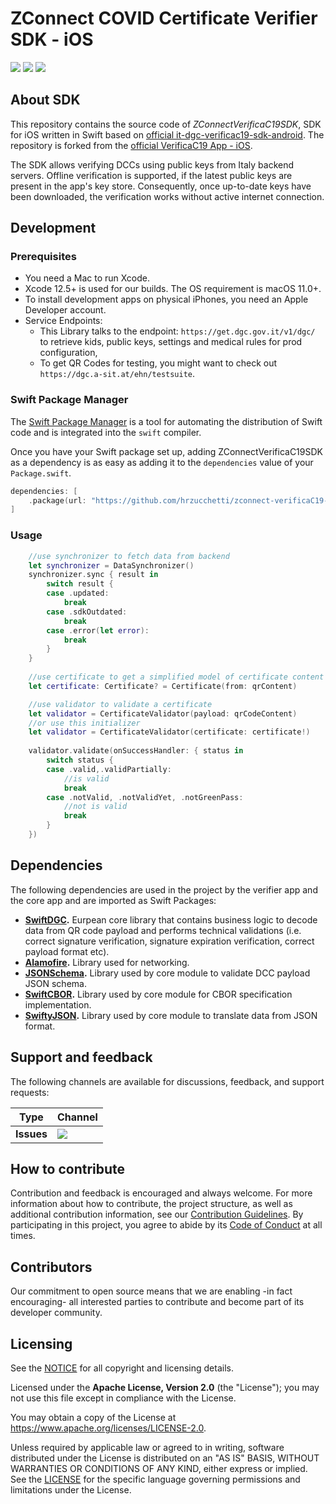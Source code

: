<h1 align="left">
    ZConnect COVID Certificate Verifier SDK - iOS
</h1>

<p align="left">
    <a href="/../../commits/" title="Last Commit"><img src="https://img.shields.io/github/last-commit/hrzucchetti/zconnect-verificaC19-sdk-ios?style=flat"></a>
    <a href="/../../issues" title="Open Issues"><img src="https://img.shields.io/github/issues/hrzucchetti/zconnect-verificaC19-sdk-ios?style=flat"></a>
    <a href="./LICENSE" title="License"><img src="https://img.shields.io/badge/License-Apache%202.0-green.svg?style=flat"></a>
</p>

## About SDK

This repository contains the source code of *ZConnectVerificaC19SDK*, SDK for iOS written in Swift based on [official it-dgc-verificac19-sdk-android](https://github.com/ministero-salute/it-dgc-verificac19-sdk-android). The repository is forked from the [official VerificaC19 App - iOS](https://github.com/ministero-salute/it-dgc-verificaC19-ios).

The SDK allows verifying DCCs using public keys from Italy backend servers. Offline verification is supported, if the latest public keys are present in the app's key store. Consequently, once up-to-date keys have been downloaded, the verification works without active internet connection.

## Development

### Prerequisites

- You need a Mac to run Xcode.
- Xcode 12.5+ is used for our builds. The OS requirement is macOS 11.0+.
- To install development apps on physical iPhones, you need an Apple Developer account.
- Service Endpoints:
  - This Library talks to the endpoint: `https://get.dgc.gov.it/v1/dgc/` to retrieve kids, public keys, settings and medical rules for prod configuration,
  - To get QR Codes for testing, you might want to check out `https://dgc.a-sit.at/ehn/testsuite`.

### Swift Package Manager

The [Swift Package Manager](https://swift.org/package-manager/) is a tool for automating the distribution of Swift code and is integrated into the `swift` compiler.

Once you have your Swift package set up, adding ZConnectVerificaC19SDK as a dependency is as easy as adding it to the `dependencies` value of your `Package.swift`.

```swift
dependencies: [
    .package(url: "https://github.com/hrzucchetti/zconnect-verificaC19-sdk-ios.git", .branch("develop"))
]
```
### Usage
```swift
    //use synchronizer to fetch data from backend
    let synchronizer = DataSynchronizer()
    synchronizer.sync { result in
        switch result {
        case .updated:
            break
        case .sdkOutdated:
            break
        case .error(let error):
            break
        }
    }
    
    //use certificate to get a simplified model of certificate content
    let certificate: Certificate? = Certificate(from: qrContent)

    //use validator to validate a certificate
    let validator = CertificateValidator(payload: qrCodeContent)
    //or use this initializer 
    let validator = CertificateValidator(certificate: certificate!)
    
    validator.validate(onSuccessHandler: { status in
        switch status {
        case .valid,.validPartially:
            //is valid
            break
        case .notValid, .notValidYet, .notGreenPass:
            //not is valid
            break
        }
    })
```
## Dependencies

The following dependencies are used in the project  by the verifier app and the core app and are imported as Swift Packages:
- **[SwiftDGC](https://github.com/eu-digital-green-certificates/dgca-app-core-ios).** Eurpean core library that contains business logic to decode data from QR code payload and performs technical validations (i.e. correct signature verification, signature expiration verification, correct payload format etc).
- **[Alamofire](https://github.com/Alamofire/Alamofire).** Library used for networking.
- **[JSONSchema](https://github.com/eu-digital-green-certificates/JSONSchema.swift).** Library used by core module to validate DCC payload JSON schema.
- **[SwiftCBOR](https://github.com/eu-digital-green-certificates/SwiftCBOR).** Library used by core module for CBOR specification implementation.
- **[SwiftyJSON](https://github.com/SwiftyJSON/SwiftyJSON).** Library used by core module to translate data from JSON format.

## Support and feedback

The following channels are available for discussions, feedback, and support requests:

| Type               | Channel                                                                                                                                                                          |
| ------------------ | -------------------------------------------------------------------------------------------------------------------------------------------------------------------------------- |
| **Issues**         | <a href="/../../issues" title="Open Issues"><img src="https://img.shields.io/github/issues/hrzucchetti/zconnect-verificaC19-sdk-ios?style=flat"></a>                  |

## How to contribute

Contribution and feedback is encouraged and always welcome. For more information about how to contribute, the project structure, as well as additional contribution information, see our [Contribution Guidelines](./CONTRIBUTING.md). By participating in this project, you agree to abide by its [Code of Conduct](./CODE_OF_CONDUCT.md) at all times.

## Contributors

Our commitment to open source means that we are enabling -in fact encouraging- all interested parties to contribute and become part of its developer community.

## Licensing

See the [NOTICE](./NOTICE) for all copyright and licensing details.

Licensed under the **Apache License, Version 2.0** (the "License"); you may not use this file except in compliance with the License.

You may obtain a copy of the License at https://www.apache.org/licenses/LICENSE-2.0.

Unless required by applicable law or agreed to in writing, software distributed under the License is distributed on an "AS IS" BASIS, WITHOUT WARRANTIES OR CONDITIONS OF ANY KIND, either express or implied. See the [LICENSE](./LICENSE) for the specific language governing permissions and limitations under the License.
